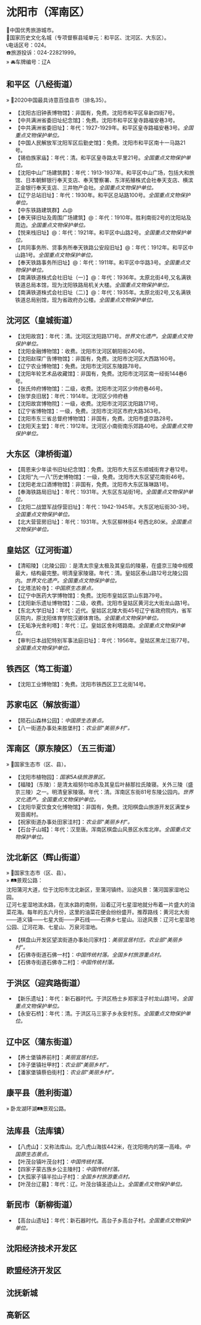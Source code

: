 # 沈阳市（浑南区）  
🏅中国优秀旅游城市。   
🚩国家历史文化名城（专项督察县域单元：和平区、沈河区、大东区）。   
📞电话区号：024。   
☎️旅游投诉：024-22821999。   
» 🚘车牌编号：辽A  

## 和平区（八经街道）  
» 🏅2020中国最具诗意百佳县市（排名35）。   
* 【沈阳古旧钟表博物馆】：非国有，免费。沈阳市和平区阜新四街7号。   
* 【中共满洲省委旧址纪念馆】：免费。沈阳市和平区皇寺路福安巷3号。   
* 【中共满洲省委旧址】：年代：1927-1929年。和平区皇寺路福安巷3号。*全国重点文物保护单位。*   
* 【中国人民解放军沈阳军区后勤史馆】：免费。沈阳市和平区南十一马路21号。   
* 【锡伯族家庙】：年代：清。和平区皇寺路太平里21号。*全国重点文物保护单位。*   
* 【沈阳中山广场建筑群】：年代：1913-1937年。和平区中山广场，包括大和旅馆、日本朝鮮银行奉天支店、奉天警察署、东洋拓殖株式会社奉天支店、横滨正金银行奉天支店、三井物产会社。*全国重点文物保护单位。*   
* 【辽宁总站旧址】：年代：1930年。和平区总站路100号。*全国重点文物保护单位。*   
* 【中东铁路建筑群】△@  
* 【奉天驿旧址及周围广场建筑】@：年代：1910年。胜利南街2号的沈阳站及周边。*全国重点文物保护单位。*   
* 【悦来栈旧址】@：年代：1921年。和平区中山路2号。*全国重点文物保护单位。*   
* 【共同事务所、贷事务所奉天铁路公安段旧址】@：年代：1912年。和平区中山路1号。*全国重点文物保护单位。*    
* 【奉天铁路事务所旧址】@：年代：1911年。和平区中华路3号。*全国重点文物保护单位。*      
* 【南满铁道株式会社旧址（一）】@：年代：1936年。太原北街4号,又名满铁铁道总局本馆，现为沈阳铁路局机关大楼。*全国重点文物保护单位。*    
* 【南满铁道株式会社旧址（二）】@：年代：1935年。太原北街2号,又名满铁铁道总局别馆，现为省政府办公楼。*全国重点文物保护单位。*   
## 沈河区（皇城街道）  
* 【沈阳故宫】：年代：清。沈河区沈阳路171号。*世界文化遗产。全国重点文物保护单位。*   
* 【沈阳金融博物馆】：收费。沈阳市沈河区朝阳街240号。   
* 【沈阳赵琛广告博物馆】：非国有，免费。沈阳市沈河区大西路160号。   
* 【辽宁农业博物馆】：免费。沈阳市沈河区东陵路78号。   
* 【沈阳年轮艺术品收藏馆】：非国有，免费。沈阳市沈河区南一经街144巷6号。   
* 【张氏帅府博物馆】：二级，收费。沈阳市沈河区少帅府巷46号。   
* 【张学良旧居】：年代：1914年。沈河区少帅府巷
* 【沈阳故宫博物院】：一级，收费。沈阳市沈河区沈阳路171号。   
* 【辽宁省博物馆】：一级，免费。沈阳市沈河区市府大路363号。   
* 【沈阳市东三省总督府博物馆】：非国有，免费。沈阳市盛京路28号。   
* 【沈阳天主堂】：年代：1912年。沈河区小南街南乐郊路40号。*全国重点文物保护单位。*   
## 大东区（津桥街道）  
* 【周恩来少年读书旧址纪念馆】：免费。沈阳市大东区东顺城街育才巷12号。   
* 【沈阳“九·一八”历史博物馆】：一级，免费。沈阳市大东区望花南街46号。   
* 【沈阳老龙口酒博物馆】：非国有，免费。沈阳市大东区珠琳路1号。   
* 【奉海铁路局旧址】：年代：1931年。大东区东站街1号。*全国重点文物保护单位。*   
* 【沈阳二战盟军战俘营旧址】：年代：1942-1945年。大东区地坛街30-3号。*全国重点文物保护单位。*   
* 【北大营营房旧址】：年代：1931年。大东区柳林街4 号西北80米。*全国重点文物保护单位。*   
## 皇姑区（辽河街道）  
* 【清昭陵】（北陵公园）：是清太宗皇太极及其皇后的陵墓，在盛京三陵中规模最大，结构最完整。明清皇家陵寝。年代：清。皇姑区泰山路12号北陵公园内。*世界文化遗产。全国重点文物保护单位。*  
* 【北塔法轮寺】：*中国原生态景点。*  
* 【辽宁中医药大学博物馆】：免费。沈阳市皇姑区崇山东路79号。   
* 【沈阳新乐遗址博物馆】：二级，收费。沈阳市皇姑区黄河北大街龙山路1号。   
* 【东北大学旧址】：年代：近代。皇姑区北陵大街45号辽宁省政府院内，省军区院内，原沈阳体育学院汉卿体育场。*全国重点文物保护单位。*    
* 【无垢净光舍利塔】：年代：辽。皇姑区舍利塔路南。*全国重点文物保护单位。*   
* 【审判日本战犯特别军事法庭旧址】：年代：1956年。皇姑区黑龙江街77号。*全国重点文物保护单位。*   
## 铁西区（笃工街道）  
* 【沈阳工业博物馆】：免费。沈阳市铁西区卫工北街14号。   

## 苏家屯区（解放街道）  
* 【陨石山森林公园】：*中国原生态景点。*  
* 【八一街道办事处来胜堡村】：*农业部“美丽乡村”。*  

## 浑南区（原东陵区）（五三街道）  
» 🚩国家生态市（区、县）。   
* 【沈阳市植物园】：*国家5A级旅游景区。*  
* 【福陵】（东陵）：是清太祖努尔哈赤及其皇后叶赫那拉氏陵寝。关外三陵（盛京三陵）之一。明清皇家陵寝。年代：清。浑南区东街81号东陵公园内。*世界文化遗产。全国重点文物保护单位。*  
* 【沈阳华夏饮食文化博物馆】：非国有，免费。沈阳棋盘山旅游开发区满堂乡观音阁村。   
* 【祝家街道办事处田家洼村】：*农业部“美丽乡村”。*  
* 【石台子山城】：年代：汉至唐。浑南区棋盘山风景区水库北岸。*全国重点文物保护单位。*  
## 沈北新区（辉山街道）  
» 🚩国家生态市（区、县）。   
» 🛤景观公路：  
  沈阳蒲河大道，位于沈阳市沈北新区，至蒲河镇终。沿途风景：蒲河国家湿地公园。   
  辽河七星湿地滨水路，在滨水路的南侧，沿着辽河七星湿地就分布着一片盛大的油菜花海。每年的五六月份，这里的油菜花便会纷纷盛开。推荐路线：黄河北大街——道义镇——七星大街——尹石线——石佛乡七星山。沿途风景：辽河七星湿地公园、辽河花海、七星山、万泉河湿地。   
* 【棋盘山开发区望滨街道办事处闫家村】：*美丽宜居村庄。农业部“美丽乡村”。*  
* 【石佛寺街道石佛一村】：*中国传统村落。全国乡村旅游重点村。*  
* 【石佛寺街道石佛寺二村】：*中国传统村落。*  

## 于洪区（迎宾路街道）  
* 【新乐遗址】：年代：新石器时代。于洪区杨士乡郑家洼子村龙山路1号。*全国重点文物保护单位。*  
* 【永安石桥】：年代：清。于洪区马三家子乡永安村东。*全国重点文物保护单位。*  
## 辽中区（蒲东街道）  
* 【养士堡镇养前村】：*美丽宜居村庄。*  
* 【冷子堡镇社甲村】：*农业部“美丽乡村”。*  
* 【潘家堡镇蔡伯街村】：*农业部“美丽乡村”。*  

## 康平县（胜利街道）  
» 卧龙湖环湖🛤景观公路。   

## 法库县（法库镇）  
* 【八虎山】：又称法库山。北八虎山海拔442米，在沈阳境内的第一高峰。*中国原生态景点。*  
* 【叶茂台镇叶茂台村】：*中国传统村落。*  
* 【四家子蒙古族乡公主陵村】：*中国传统村落。*  
* 【大孤家子镇半拉山子村】：*全国乡村旅游重点村。*  
* 【叶茂台辽墓】：年代：辽。叶茂台镇圣迹山上。*全国重点文物保护单位。*  
## 新民市（新柳街道）  
* 【高台山遗址】：年代：新石器时代。高台子乡高台子村。*全国重点文物保护单位。*  
## 沈阳经济技术开发区  

## 欧盟经济开发区  

## 沈抚新城  

## 高新区  
